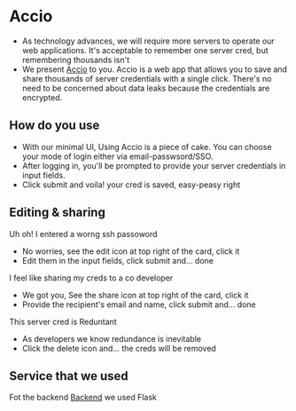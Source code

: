 # Accio

- As technology advances, we will require more servers to operate our web applications. It's acceptable to remember one server cred, but remembering thousands isn't
- We present [Accio](https://accio.fabianferno.tech) to you. Accio is a web app that allows you to save and share thousands of server credentials with a single click. There's no need to be concerned about data leaks because the credentials are encrypted.

## How do you use

- With our minimal UI, Using Accio is a piece of cake. You can choose your mode of login either via email-passwsord/SSO.
- After logging in, you'll be prompted to provide your server credentials in input fields.
- Click submit and voila! your cred is saved, easy-peasy right

## Editing & sharing

Uh oh! I entered a worng ssh passoword<br/>
- No worries, see the edit icon at top right of the card, click it
- Edit them in the input fields, click submit and... done

I feel like sharing my creds to a co developer<br/>
- We got you, See the share icon at top right of the card, click it
- Provide the recipient's email and name, click submit and... done

This server cred is Reduntant<br/>
- As developers we know redundance is inevitable
- Click the delete icon and... the creds will be removed

## Service that we used
Fot the backend [Backend](https://github.com/fabianferno/accio-be) we used Flask
